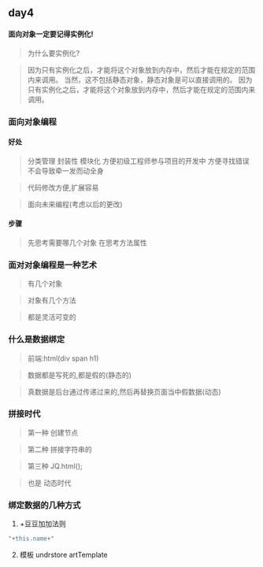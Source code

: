 ## day4

#### 面向对象一定要记得实例化!
> 为什么要实例化?


> 因为只有实例化之后，才能将这个对象放到内存中，然后才能在规定的范围内来调用。
当然，这不包括静态对象，静态对象是可以直接调用的。
因为只有实例化之后，才能将这个对象放到内存中，然后才能在规定的范围内来调用。


### 面向对象编程

#### 好处

> 分类管理 封装性 模块化 方便初级工程师参与项目的开发中 方便寻找错误 不会导致牵一发而动全身

> 代码修改方便,扩展容易

> 面向未来编程(考虑以后的更改)

#### 步骤

> 先思考需要哪几个对象 在思考方法属性

### 面对对象编程是一种艺术

> 有几个对象

> 对象有几个方法

> 都是灵活可变的

### 什么是数据绑定

> 前端:html(div span h1)

> 数据都是写死的,都是假的(静态的)

> 真数据是后台通过传递过来的,然后再替换页面当中假数据(动态)

### 拼接时代

>  第一种 创建节点

>  第二种 拼接字符串的

>  第三种 JQ.html();

>  也是 动态时代


### 绑定数据的几种方式

1. +豆豆加加法则 

```javascript
"+this.name+"
```

2. 模板 undrstore artTemplate